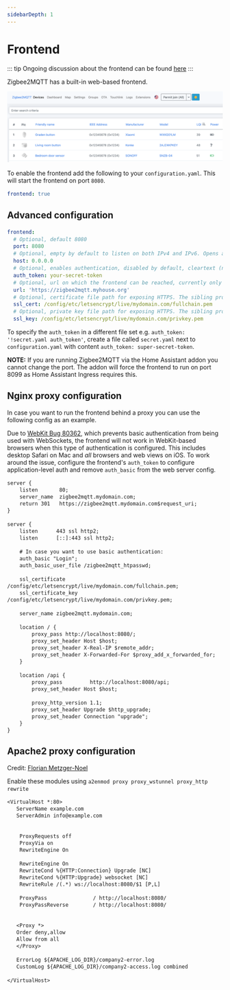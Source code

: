 ```yaml
---
sidebarDepth: 1
---
```


# Frontend
::: tip
Ongoing discussion about the frontend can be found [here](https://github.com/Koenkk/zigbee2mqtt/issues/4266)
:::

Zigbee2MQTT has a built-in web-based frontend. 

![Frontend](../../images/frontend.png)

To enable the frontend add the following to your `configuration.yaml`. This will start the frontend on port `8080`.

```yaml
frontend: true
```

## Advanced configuration

```yaml
frontend:
  # Optional, default 8080
  port: 8080
  # Optional, empty by default to listen on both IPv4 and IPv6. Opens a unix socket when given a path instead of an address (e.g. '/run/zigbee2mqtt/zigbee2mqtt.sock')
  host: 0.0.0.0
  # Optional, enables authentication, disabled by default, cleartext (no hashing required)
  auth_token: your-secret-token
  # Optional, url on which the frontend can be reached, currently only used for the Home Assistant device configuration page
  url: 'https://zigbee2mqtt.myhouse.org'
  # Optional, certificate file path for exposing HTTPS. The sibling property 'ssl_key' must be set for HTTPS to be activated
  ssl_cert: /config/etc/letsencrypt/live/mydomain.com/fullchain.pem
  # Optional, private key file path for exposing HTTPS. The sibling property 'ssl_cert' must be set for HTTPS to be activated
  ssl_key: /config/etc/letsencrypt/live/mydomain.com/privkey.pem
```

To specify the `auth_token` in a different file set e.g. `auth_token: '!secret.yaml auth_token'`, create a file called `secret.yaml` next to `configuration.yaml` with content `auth_token: super-secret-token`.


**NOTE:** If you are running Zigbee2MQTT via the Home Assistant addon you cannot change the port. The addon will force the frontend to run on port 8099 as Home Assistant Ingress requires this.

## Nginx proxy configuration
In case you want to run the frontend behind a proxy you can use the following config as an example.

Due to [WebKit Bug 80362](https://bugs.webkit.org/show_bug.cgi?id=80362), which prevents basic authentication from being used with WebSockets, the frontend will not work in WebKit-based browsers when this type of authentication is configured. This includes desktop Safari on Mac and _all_ browsers and web views on iOS. To work around the issue, configure the frontend's `auth_token` to configure application-level auth and remove `auth_basic` from the web server config. 

```
server {
    listen       80;
    server_name  zigbee2mqtt.mydomain.com;
    return 301   https://zigbee2mqtt.mydomain.com$request_uri;
}

server {
    listen      443 ssl http2;
    listen      [::]:443 ssl http2;

    # In case you want to use basic authentication:
    auth_basic "Login";
    auth_basic_user_file /zigbee2mqtt_htpasswd;

    ssl_certificate     /config/etc/letsencrypt/live/mydomain.com/fullchain.pem;
    ssl_certificate_key /config/etc/letsencrypt/live/mydomain.com/privkey.pem;

    server_name zigbee2mqtt.mydomain.com;

    location / {
        proxy_pass http://localhost:8080/;
        proxy_set_header Host $host;
        proxy_set_header X-Real-IP $remote_addr;
        proxy_set_header X-Forwarded-For $proxy_add_x_forwarded_for;
    }

    location /api {
        proxy_pass         http://localhost:8080/api;
        proxy_set_header Host $host;

        proxy_http_version 1.1;
        proxy_set_header Upgrade $http_upgrade;
        proxy_set_header Connection "upgrade";
    }
}
```

## Apache2 proxy configuration
Credit: [Florian Metzger-Noel](https://stackoverflow.com/questions/38838567/proxy-websocket-wss-to-ws-apache/60506715#60506715)

Enable these modules using 
```a2enmod proxy proxy_wstunnel proxy_http rewrite```

```                                                                                                             
<VirtualHost *:80>
   ServerName example.com
   ServerAdmin info@example.com


    ProxyRequests off 
    ProxyVia on      
    RewriteEngine On 

    RewriteEngine On
    RewriteCond %{HTTP:Connection} Upgrade [NC]
    RewriteCond %{HTTP:Upgrade} websocket [NC]
    RewriteRule /(.*) ws://localhost:8080/$1 [P,L]

    ProxyPass               / http://localhost:8080/           
    ProxyPassReverse        / http://localhost:8080/


   <Proxy *>
   Order deny,allow
   Allow from all
   </Proxy>

   ErrorLog ${APACHE_LOG_DIR}/company2-error.log
   CustomLog ${APACHE_LOG_DIR}/company2-access.log combined

</VirtualHost>


```

